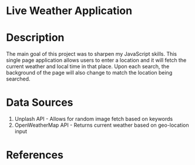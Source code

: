 # Live Weather Application

# Description
The main goal of this project was to sharpen my JavaScript skills. This single page application allows users to enter a location and it will fetch the current weather and local time in that place. Upon each search, the background of the page will also change to match the location being searched.

# Data Sources
1. Unplash API - Allows for random image fetch based on keywords
2. OpenWeatherMap API - Returns current weather based on geo-location input

# References
